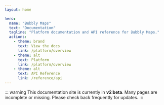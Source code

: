 ```yaml
---
layout: home

hero:
  name: "Bubbly Maps"
  text: "Documentation"
  tagline: "Platform documentation and API reference for Bubbly Maps."
  actions:
    - theme: brand
      text: View the docs
      link: /platform/overview
    - theme: alt
      text: Platform
      link: /platform/overview
    - theme: alt
      text: API Reference
      link: /reference/api
---
```


::: warning
This documentation site is currently in **v2 beta**. Many pages are incomplete or missing. Please check back frequently for updates.
:::